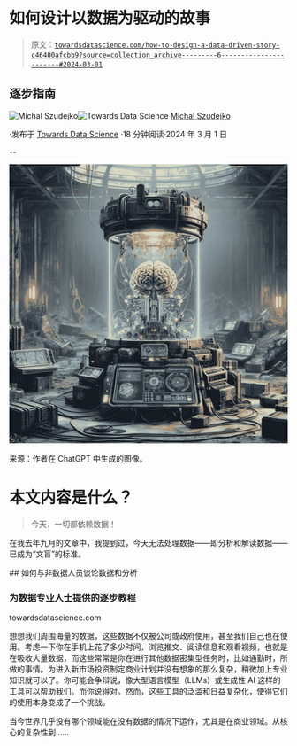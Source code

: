 # 如何设计以数据为驱动的故事

> 原文：[`towardsdatascience.com/how-to-design-a-data-driven-story-c46400afcbb9?source=collection_archive---------6-----------------------#2024-03-01`](https://towardsdatascience.com/how-to-design-a-data-driven-story-c46400afcbb9?source=collection_archive---------6-----------------------#2024-03-01)

## 逐步指南

[](https://medium.com/@michalszudejko?source=post_page---byline--c46400afcbb9--------------------------------)![Michal Szudejko](https://medium.com/@michalszudejko?source=post_page---byline--c46400afcbb9--------------------------------)[](https://towardsdatascience.com/?source=post_page---byline--c46400afcbb9--------------------------------)![Towards Data Science](https://towardsdatascience.com/?source=post_page---byline--c46400afcbb9--------------------------------) [Michal Szudejko](https://medium.com/@michalszudejko?source=post_page---byline--c46400afcbb9--------------------------------)

·发布于 [Towards Data Science](https://towardsdatascience.com/?source=post_page---byline--c46400afcbb9--------------------------------) ·18 分钟阅读·2024 年 3 月 1 日

--

![](img/9875922ffb045ca4c70482f75955a309.png)

来源：作者在 ChatGPT 中生成的图像。

# 本文内容是什么？

> 今天，一切都依赖数据！

在我去年九月的文章中，我提到过，今天无法处理数据——即分析和解读数据——已成为“文盲”的标准。

[](/how-to-talk-about-data-and-analysis-to-non-data-people-2457dc600219?source=post_page-----c46400afcbb9--------------------------------) ## 如何与非数据人员谈论数据和分析

### 为数据专业人士提供的逐步教程

towardsdatascience.com

想想我们周围海量的数据，这些数据不仅被公司或政府使用，甚至我们自己也在使用。考虑一下你在手机上花了多少时间，浏览推文、阅读信息和观看视频，也就是在吸收大量数据，而这些常常是你在进行其他数据密集型任务时，比如通勤时，所做的事情。为进入新市场投资制定商业计划并没有想象的那么复杂，稍微加上专业知识就可以了。你可能会争辩说，像大型语言模型（LLMs）或生成性 AI 这样的工具可以帮助我们。而你说得对。然而，这些工具的泛滥和日益复杂化，使得它们的使用本身变成了一个挑战。

当今世界几乎没有哪个领域能在没有数据的情况下运作，尤其是在商业领域。从核心的复杂性到……
